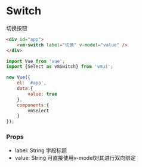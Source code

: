 Switch
=============
切换按钮

```html
<div id="app">
    <vm-switch label="切换" v-model="value" />
</div>
```

```js
import Vue from 'vue';
import {Select as vmSwitch} from 'vmui';

new Vue({
    el: '#app',
    data:{
        value: true
    },
    components:{
        vmSelect
    }
});
```


### Props

* label: String 字段标题
* value: String 可直接使用v-model对其进行双向绑定
